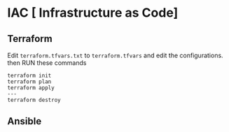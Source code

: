 # IAC [ Infrastructure as Code]

## Terraform

Edit `terraform.tfvars.txt` to `terraform.tfvars` and edit the configurations.
then RUN these commands

```hcl
terraform init
terraform plan
terraform apply
---
terraform destroy
```

## Ansible
